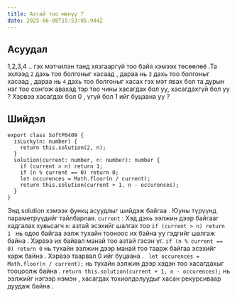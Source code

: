 ```yaml
---
title: Азтай тоо мөнүү ?
date: 2025-06-08T15:53:05.944Z
---
```


## Асуудал

1,2,3,4 .. гэх мэтчилэн танд хязгааргүй тоо байя хэмээх төсөөлөё .Та эхлээд `2` дахь тоо болгоныг хасаад , дараа нь `3` дахь тоо болгоныг хасаад , дараа нь `4` дахь тоо болгоныг хасах гэх мэт явах бол та дурын нэг тоо сонгож авахад тэр тоо чины хасагдах бол уу, хасагдахгүй бол уу ?
Хэрвээ хасагдах бол 0 , үгүй бол 1 ийг буцаана уу ?

## Шийдэл

```
export class SoftP0409 {
  isLucky(n: number) {
    return this.solution(2, n);
  }
  solution(current: number, n: number): number {
    if (current > n) return 1;
    if (n % current == 0) return 0;
    let occurences = Math.floor(n / current);
    return this.solution(current + 1, n - occurences);
  }
}
```

Энд solution хэмээх функц асуудлыг шийдэж байгаа .
Юуны түрүүнд параметрүүдийг тайлбарлая.
`current` : Хэд дэхь ээлжин дээр байгааг хадгалах хувьсагч
`n`: азтай эсэхийг шалгах тоо
`if (current > n) return 1 ` нь одоо байгаа ээлж тухайн тооноос их байна уу гэдгийг шалгаж байна . Хэрвээ их байвал манай тоо азтай гэсэн үг.
`if (n % current == 0) return 0` нь тухайн ээлжин дээр манай тоо таарж байгаа эсэхийг харж байна . Хэрвээ таарвал 0 ийг буцаана .
` let occurences = Math.floor(n / current);` нь тухайн ээлжин дээр хэдэн тоо хасагдахыг тооцоолж байна .
`return this.solution(current + 1, n - occurences);` нь ээлжийг нэгээр нэмэн , хасагдах тохиолдолуудыг хасан рекурсиваар дуудаж байна .
